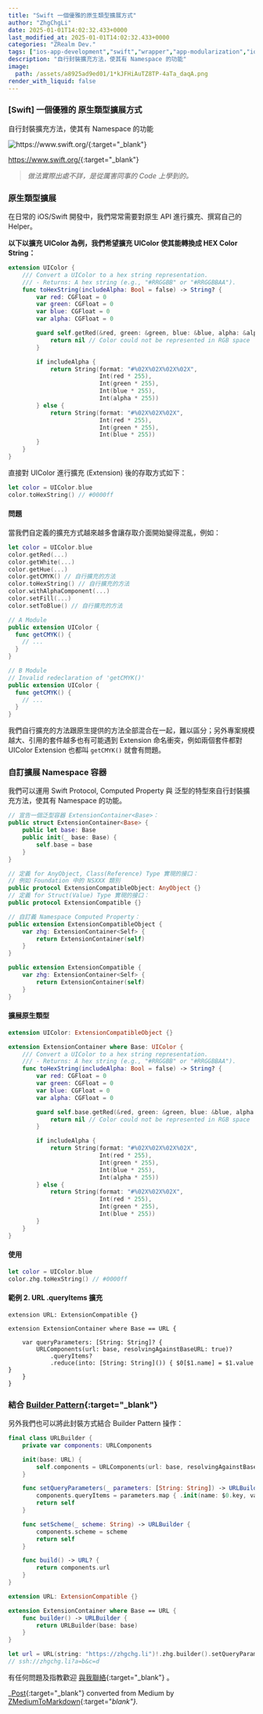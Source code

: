 ```yaml
---
title: "Swift 一個優雅的原生類型擴展方式"
author: "ZhgChgLi"
date: 2025-01-01T14:02:32.433+0000
last_modified_at: 2025-01-01T14:02:32.433+0000
categories: "ZRealm Dev."
tags: ["ios-app-development","swift","wrapper","app-modularization","ios"]
description: "自行封裝擴充方法，使其有 Namespace 的功能"
image:
  path: /assets/a8925ad9ed01/1*kJFHiAuTZ8TP-4aTa_daqA.png
render_with_liquid: false
---
```


### \[Swift\] 一個優雅的 **原生類型擴展方式**

自行封裝擴充方法，使其有 Namespace 的功能



![[https://www\.swift\.org/](https://www.swift.org/){:target="_blank"}](/assets/a8925ad9ed01/1*kJFHiAuTZ8TP-4aTa_daqA.png)

[https://www\.swift\.org/](https://www.swift.org/){:target="_blank"}


> _做法實際出處不詳，是從厲害同事的 Code 上學到的。_ 




### 原生類型擴展

在日常的 iOS/Swift 開發中，我們常常需要對原生 API 進行擴充、撰寫自己的 Helper。

**以下以擴充 UIColor 為例，我們希望擴充 UIColor 使其能轉換成 HEX Color String：**
```swift
extension UIColor {
    /// Convert a UIColor to a hex string representation.
    /// - Returns: A hex string (e.g., "#RRGGBB" or "#RRGGBBAA").
    func toHexString(includeAlpha: Bool = false) -> String? {
        var red: CGFloat = 0
        var green: CGFloat = 0
        var blue: CGFloat = 0
        var alpha: CGFloat = 0

        guard self.getRed(&red, green: &green, blue: &blue, alpha: &alpha) else {
            return nil // Color could not be represented in RGB space
        }

        if includeAlpha {
            return String(format: "#%02X%02X%02X%02X",
                          Int(red * 255),
                          Int(green * 255),
                          Int(blue * 255),
                          Int(alpha * 255))
        } else {
            return String(format: "#%02X%02X%02X",
                          Int(red * 255),
                          Int(green * 255),
                          Int(blue * 255))
        }
    }
}
```

直接對 UIColor 進行擴充 \(Extension\) 後的存取方式如下：
```swift
let color = UIColor.blue
color.toHexString() // #0000ff
```
#### 問題

當我們自定義的擴充方式越來越多會讓存取介面開始變得混亂，例如：
```swift
let color = UIColor.blue
color.getRed(...)
color.getWhite(...)
color.getHue(...)
color.getCMYK() // 自行擴充的方法
color.toHexString() // 自行擴充的方法
color.withAlphaComponent(...)
color.setFill(...)
color.setToBlue() // 自行擴充的方法

// A Module
public extension UIColor {
  func getCMYK() {
    // ...
  }
}

// B Module
// Invalid redeclaration of 'getCMYK()'
public extension UIColor {
  func getCMYK() {
    // ...
  }
}
```

我們自行擴充的方法跟原生提供的方法全部混合在一起，難以區分；另外專案規模越大、引用的套件越多也有可能遇到 Extension 命名衝突，例如兩個套件都對 UIColor Extension 也都叫 `getCMYK()` 就會有問題。
### 自訂擴展 Namespace 容器

我們可以運用 Swift Protocol, Computed Property 與 泛型的特型來自行封裝擴充方法，使其有 Namespace 的功能。
```swift
// 宣告一個泛型容器 ExtensionContainer<Base>：
public struct ExtensionContainer<Base> {
    public let base: Base
    public init(_ base: Base) {
        self.base = base
    }
}

// 定義 for AnyObject, Class(Reference) Type 實現的接口：
// 例如 Foundation 中的 NSXXX 類別
public protocol ExtensionCompatibleObject: AnyObject {}
// 定義 for Struct(Value) Type 實現的接口：
public protocol ExtensionCompatible {}

// 自訂義 Namespace Computed Property：
public extension ExtensionCompatibleObject {
    var zhg: ExtensionContainer<Self> {
        return ExtensionContainer(self)
    }
}

public extension ExtensionCompatible {
    var zhg: ExtensionContainer<Self> {
        return ExtensionContainer(self)
    }
}
```
#### 擴展原生類型
```swift
extension UIColor: ExtensionCompatibleObject {}

extension ExtensionContainer where Base: UIColor {
    /// Convert a UIColor to a hex string representation.
    /// - Returns: A hex string (e.g., "#RRGGBB" or "#RRGGBBAA").
    func toHexString(includeAlpha: Bool = false) -> String? {
        var red: CGFloat = 0
        var green: CGFloat = 0
        var blue: CGFloat = 0
        var alpha: CGFloat = 0

        guard self.base.getRed(&red, green: &green, blue: &blue, alpha: &alpha) else {
            return nil // Color could not be represented in RGB space
        }

        if includeAlpha {
            return String(format: "#%02X%02X%02X%02X",
                          Int(red * 255),
                          Int(green * 255),
                          Int(blue * 255),
                          Int(alpha * 255))
        } else {
            return String(format: "#%02X%02X%02X",
                          Int(red * 255),
                          Int(green * 255),
                          Int(blue * 255))
        }
    }
}
```
#### 使用
```swift
let color = UIColor.blue
color.zhg.toHexString() // #0000ff
```
#### 範例 2\. URL \.queryItems 擴充
```
extension URL: ExtensionCompatible {}

extension ExtensionContainer where Base == URL {
    
    var queryParameters: [String: String]? {
        URLComponents(url: base, resolvingAgainstBaseURL: true)?
            .queryItems?
            .reduce(into: [String: String]()) { $0[$1.name] = $1.value }
    }
}
```
### 結合 [Builder Pattern](https://refactoring.guru/design-patterns/builder){:target="_blank"}

另外我們也可以將此封裝方式結合 Builder Pattern 操作：
```swift
final class URLBuilder {
    private var components: URLComponents

    init(base: URL) {
        self.components = URLComponents(url: base, resolvingAgainstBaseURL: true)!
    }

    func setQueryParameters(_ parameters: [String: String]) -> URLBuilder {
        components.queryItems = parameters.map { .init(name: $0.key, value: $0.value) }
        return self
    }

    func setScheme(_ scheme: String) -> URLBuilder {
        components.scheme = scheme
        return self
    }

    func build() -> URL? {
        return components.url
    }
}

extension URL: ExtensionCompatible {}

extension ExtensionContainer where Base == URL {
    func builder() -> URLBuilder {
        return URLBuilder(base: base)
    }
}

let url = URL(string: "https://zhgchg.li")!.zhg.builder().setQueryParameters(["a": "b", "c": "d"]).setScheme("ssh").build()
// ssh://zhgchg.li?a=b&c=d
```


有任何問題及指教歡迎 [與我聯絡](https://www.zhgchg.li/contact){:target="_blank"} 。



_[Post](https://medium.com/zrealm-ios-dev/swift-%E4%B8%80%E5%80%8B%E5%84%AA%E9%9B%85%E7%9A%84%E5%8E%9F%E7%94%9F%E9%A1%9E%E5%9E%8B%E6%93%B4%E5%B1%95%E6%96%B9%E5%BC%8F-a8925ad9ed01){:target="_blank"} converted from Medium by [ZMediumToMarkdown](https://github.com/ZhgChgLi/ZMediumToMarkdown){:target="_blank"}._
